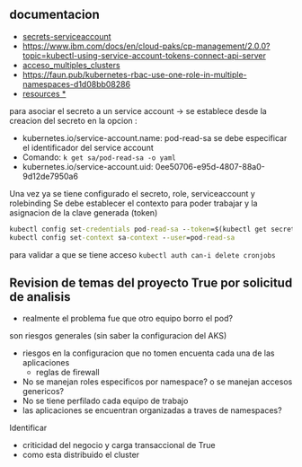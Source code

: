 ## documentacion

- [secrets-serviceaccount](https://tanzu.vmware.com/developer/guides/platform-security-secrets-sa-what-is/)
- https://www.ibm.com/docs/en/cloud-paks/cp-management/2.0.0?topic=kubectl-using-service-account-tokens-connect-api-server
- [acceso_multiples_clusters](https://kubernetes.io/docs/tasks/access-application-cluster/configure-access-multiple-clusters/)
- https://faun.pub/kubernetes-rbac-use-one-role-in-multiple-namespaces-d1d08bb08286
- [resources *](https://stackoverflow.com/questions/63871311/kubernetes-role-should-grant-access-to-all-resources-but-it-ignores-some-resourc)
>
para asociar el secreto a un service account -> se establece desde la creacion del secreto en la opcion :
>
- kubernetes.io/service-account.name: pod-read-sa
se debe especificar el identificador del service account
- Comando: `k get sa/pod-read-sa -o yaml`
- kubernetes.io/service-account.uid: 0ee50706-e95d-4807-88a0-9d12de7950a6
>
Una vez ya se tiene configurado el secreto, role, serviceaccount y rolebinding
Se debe establecer el contexto para poder trabajar y la asignacion de la clave generada (token)
```cmd
kubectl config set-credentials pod-read-sa --token=$(kubectl get secret mysecret -o jsonpath={.data.token} | base64 -d)
kubectl config set-context sa-context --user=pod-read-sa
```

para validar a que se tiene acceso 
`kubectl auth can-i delete cronjobs`
>
>
>
Revision de temas del proyecto True 
por solicitud de analisis
----------------------------------------------------------
>
- realmente el problema fue que otro equipo borro el pod?
>
son riesgos generales (sin saber la configuracion del AKS)
>
- riesgos en la configuracion que no tomen encuenta cada una de las aplicaciones
	- reglas de firewall
- No se manejan roles especificos por namespace? o se manejan accesos genericos?
- No se tiene perfilado cada equipo de trabajo
- las aplicaciones se encuentran organizadas a traves de namespaces?
>
>
Identificar
>
- criticidad del negocio y carga transaccional de True
- como esta distribuido el cluster


